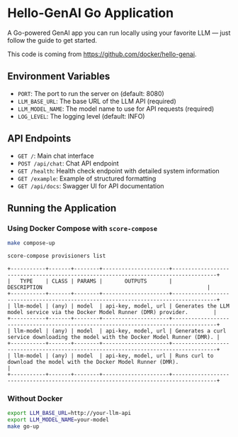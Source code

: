 # Hello-GenAI Go Application

A Go-powered GenAI app you can run locally using your favorite LLM — just follow the guide to get started.

This code is coming from https://github.com/docker/hello-genai.

## Environment Variables

- `PORT`: The port to run the server on (default: 8080)
- `LLM_BASE_URL`: The base URL of the LLM API (required)
- `LLM_MODEL_NAME`: The model name to use for API requests (required)
- `LOG_LEVEL`: The logging level (default: INFO)

## API Endpoints

- `GET /`: Main chat interface
- `POST /api/chat`: Chat API endpoint
- `GET /health`: Health check endpoint with detailed system information
- `GET /example`: Example of structured formatting
- `GET /api/docs`: Swagger UI for API documentation

## Running the Application

### Using Docker Compose with `score-compose`

```bash
make compose-up
```

```bash
score-compose provisioners list
```

```none
+-----------+-------+--------+---------------------+------------------------------------------------------------------------------------+
|   TYPE    | CLASS | PARAMS |       OUTPUTS       |                     DESCRIPTION                                                    |
+-----------+-------+--------+---------------------+------------------------------------------------------------------------------------+
| llm-model | (any) | model  | api-key, model, url | Generates the LLM model service via the Docker Model Runner (DMR) provider.        |
+-----------+-------+--------+---------------------+------------------------------------------------------------------------------------+
| llm-model | (any) | model  | api-key, model, url | Generates a curl service downloading the model with the Docker Model Runner (DMR). |
+-----------+-------+--------+---------------------+------------------------------------------------------------------------------------+
| llm-model | (any) | model  | api-key, model, url | Runs curl to download the model with the Docker Model Runner (DMR).                |
+-----------+-------+--------+---------------------+------------------------------------------------------------------------------------+
```

### Without Docker

```bash
export LLM_BASE_URL=http://your-llm-api
export LLM_MODEL_NAME=your-model
make go-up
```
